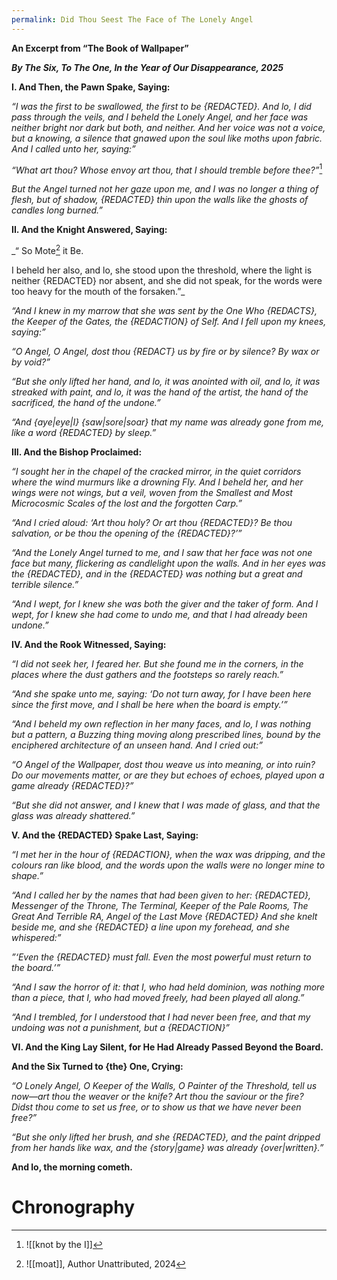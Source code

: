 ```yaml
---
permalink: Did Thou Seest The Face of The Lonely Angel
---
```







**An Excerpt from “The Book of Wallpaper”**



**_By The Six, To The One, In the Year of Our Disappearance, 2025_**







**I. And Then, the Pawn Spake, Saying:**



  



_“I was the first to be swallowed, the first to be {REDACTED}. And lo, I did pass through the veils, and I beheld the Lonely Angel, and her face was neither bright nor dark but both, and neither. And her voice was not a voice, but a knowing, a silence that gnawed upon the soul like moths upon fabric. And I called unto her, saying:”_




_“What art thou? Whose envoy art thou, that I should tremble before thee?”_[^e]





_But the Angel turned not her gaze upon me, and I was no longer a thing of flesh, but of shadow, {REDACTED} thin upon the walls like the ghosts of candles long burned.”_



**II. And the Knight Answered, Saying:**



  



_“ So Mote[^m] it Be.



I beheld her also, and lo, she stood upon the threshold, where the light is neither {REDACTED} nor absent, and she did not speak, for the words were too heavy for the mouth of the forsaken.”_



  



_“And I knew in my marrow that she was sent by the One Who {REDACTS}, the Keeper of the Gates, the {REDACTION} of Self. And I fell upon my knees, saying:”_



  



_“O Angel, O Angel, dost thou {REDACT} us by fire or by silence? By wax or by void?”_



  



_“But she only lifted her hand, and lo, it was anointed with oil, and lo, it was streaked with paint, and lo, it was the hand of the artist, the hand of the sacrificed, the hand of the undone.”_



  



_“And {aye|eye|I} {saw|sore|soar} that my name was already gone from me, like a word {REDACTED} by sleep.”_



**III. And the Bishop Proclaimed:**



  



_“I sought her in the chapel of the cracked mirror, in the quiet corridors where the wind murmurs like a drowning Fly. And I beheld her, and her wings were not wings, but a veil, woven from the Smallest and Most Microcosmic Scales of the lost and the forgotten Carp.”_



  



_“And I cried aloud: ‘Art thou holy? Or art thou {REDACTED}? Be thou salvation, or be thou the opening of the {REDACTED}?’”_



  



_“And the Lonely Angel turned to me, and I saw that her face was not one face but many, flickering as candlelight upon the walls. And in her eyes was the {REDACTED}, and in the {REDACTED} was nothing but a great and terrible silence.”_



  



_“And I wept, for I knew she was both the giver and the taker of form. And I wept, for I knew she had come to undo me, and that I had already been undone.”_



**IV. And the Rook Witnessed, Saying:**



  



_“I did not seek her, I feared her. But she found me in the corners, in the places where the dust gathers and the footsteps so rarely reach.”_



  



_“And she spake unto me, saying: ‘Do not turn away, for I have been here since the first move, and I shall be here when the board is empty.’”_



  



_“And I beheld my own reflection in her many faces, and lo, I was nothing but a pattern, a Buzzing thing moving along prescribed lines, bound by the enciphered architecture of an unseen hand. And I cried out:”_



  



_“O Angel of the Wallpaper, dost thou weave us into meaning, or into ruin? Do our movements matter, or are they but echoes of echoes, played upon a game already {REDACTED}?”_





_“But she did not answer, and I knew that I was made of glass, and that the glass was already shattered.”_



**V. And the {REDACTED} Spake Last, Saying:**



  



_“I met her in the hour of {REDACTION}, when the wax was dripping, and the colours ran like blood, and the words upon the walls were no longer mine to shape.”_



  



_“And I called her by the names that had been given to her: {REDACTED}, Messenger of the Throne, The Terminal, Keeper of the Pale Rooms, The Great And Terrible RA, Angel of the Last Move {REDACTED} And she knelt beside me, and she {REDACTED} a line upon my forehead, and she whispered:”_



  



_”‘Even the {REDACTED} must fall. Even the most powerful must return to the board.’”_



  



_“And I saw the horror of it: that I, who had held dominion, was nothing more than a piece, that I, who had moved freely, had been played all along.”_



  



_“And I trembled, for I understood that I had never been free, and that my undoing was not a punishment, but a {REDACTION}”_



**VI. And the King Lay Silent, for He Had Already Passed Beyond the Board.**



**And the Six Turned to {the} One, Crying:**



  



_“O Lonely Angel, O Keeper of the Walls, O Painter of the Threshold, tell us now—art thou the weaver or the knife? Art thou the saviour or the fire? Didst thou come to set us free, or to show us that we have never been free?”_



  



_“But she only lifted her brush, and she {REDACTED}, and the paint dripped from her hands like wax, and the {story|game} was already {over|written}.”_



**And lo, the morning cometh.**

# Chronography



[^e]: ![[knot by the I]]

[^m]: ![[moat]], Author Unattributed, 2024
